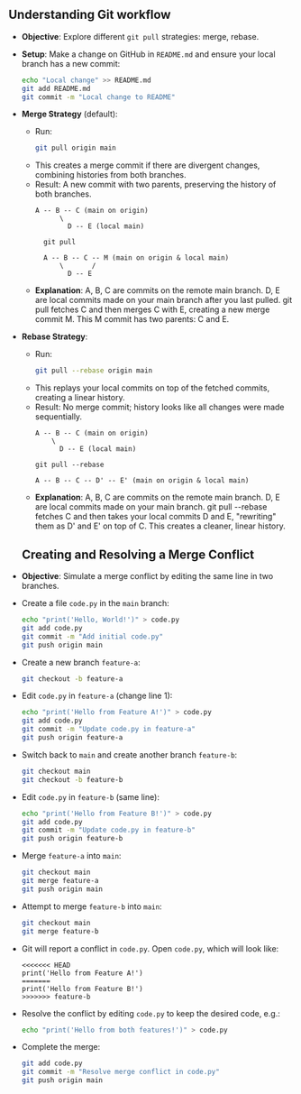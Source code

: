 ## Understanding Git workflow
- **Objective**: Explore different `git pull` strategies: merge, rebase.
- **Setup**: Make a change on GitHub in `README.md` and ensure your local branch has a new commit:
  ```bash
  echo "Local change" >> README.md
  git add README.md
  git commit -m "Local change to README"
  ```
- **Merge Strategy** (default):
  - Run:
    ```bash
    git pull origin main
    ```
  - This creates a merge commit if there are divergent changes, combining histories from both branches.
  - Result: A new commit with two parents, preserving the history of both branches.
    ```
    A -- B -- C (main on origin)
          \
            D -- E (local main)

      git pull

      A -- B -- C -- M (main on origin & local main)
          \       /
            D -- E
    ```
  - **Explanation**: A, B, C are commits on the remote main branch. D, E are local commits made on your main branch after you last pulled. git pull fetches C and then merges C with E, creating a new merge commit M. This M commit has two parents: C and E.
- **Rebase Strategy**:
  - Run:
    ```bash
    git pull --rebase origin main
    ```
  - This replays your local commits on top of the fetched commits, creating a linear history.
  - Result: No merge commit; history looks like all changes were made sequentially.
    ```
    A -- B -- C (main on origin)
        \
          D -- E (local main)

    git pull --rebase

    A -- B -- C -- D' -- E' (main on origin & local main)
    ```
  - **Explanation**: A, B, C are commits on the remote main branch. D, E are local commits made on your main branch. git pull --rebase fetches C and then takes your local commits D and E, "rewriting" them as D' and E' on top of C. This creates a cleaner, linear history.

  ## Creating and Resolving a Merge Conflict
- **Objective**: Simulate a merge conflict by editing the same line in two branches.
- Create a file `code.py` in the `main` branch:
  ```bash
  echo "print('Hello, World!')" > code.py
  git add code.py
  git commit -m "Add initial code.py"
  git push origin main
  ```
- Create a new branch `feature-a`:
  ```bash
  git checkout -b feature-a
  ```
- Edit `code.py` in `feature-a` (change line 1):
  ```bash
  echo "print('Hello from Feature A!')" > code.py
  git add code.py
  git commit -m "Update code.py in feature-a"
  git push origin feature-a
  ```
- Switch back to `main` and create another branch `feature-b`:
  ```bash
  git checkout main
  git checkout -b feature-b
  ```
- Edit `code.py` in `feature-b` (same line):
  ```bash
  echo "print('Hello from Feature B!')" > code.py
  git add code.py
  git commit -m "Update code.py in feature-b"
  git push origin feature-b
  ```
- Merge `feature-a` into `main`:
  ```bash
  git checkout main
  git merge feature-a
  git push origin main
  ```
- Attempt to merge `feature-b` into `main`:
  ```bash
  git checkout main
  git merge feature-b
  ```
- Git will report a conflict in `code.py`. Open `code.py`, which will look like:
  ```
  <<<<<<< HEAD
  print('Hello from Feature A!')
  =======
  print('Hello from Feature B!')
  >>>>>>> feature-b
  ```
- Resolve the conflict by editing `code.py` to keep the desired code, e.g.:
  ```bash
  echo "print('Hello from both features!')" > code.py
  ```
- Complete the merge:
  ```bash
  git add code.py
  git commit -m "Resolve merge conflict in code.py"
  git push origin main
  ```